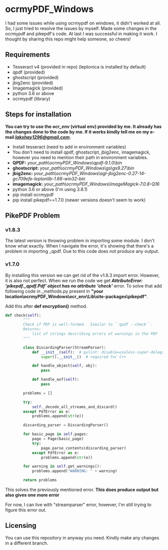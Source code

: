 # ocrmyPDF_Windows
I had some issues while using ocrmypdf on windows, it didn't worked at all. So, I just tried to resolve the issues by myself. Made some changes in the ocrmypdf and pikepdf's code. At last I was successful in making it work. I thought by sharing this repo might help someone, so cheers!

## Requirements
- Tesseract v4 (provided in repo) (leptonica is installed by default)
- qpdf (provided)
- ghostscript (provided)
- jbig2enc (provided)
- Imagemagick (provided)
- python 3.6 or above
- ocrmypdf (library)

## Steps for installation

**You can try to use the *ocr_env* (virtual env) provided by me. It already has the changes done to the code by me. If it works kindly tell me on my e-mail *lakshay1296@gmail.com*.**

- Install tesseract (need to add in environment variables)
- You don't need to install qpdf, ghostscript, jbig2enc, imagemagick, however you need to mention their path in environment variables.
- **QPDF:**    *your_path\ocrmyPDF_Windows\qpdf-9.1.0\bin*
- **ghostscript:**    *your_path\ocrmyPDF_Windows\gs\gs9.27\bin*
- **jbig2enc:**    *your_path\ocrmyPDF_Windows\agl-jbig2enc-0.27-14-gc709efe-leptonlib-1.66-win32-bin*
- **imagemagick:**    *your_path\ocrmyPDF_Windows\ImageMagick-7.0.8-Q16*
- python 3.6 or above (I'm using 3.8.1)
- pip install ocrmypdf
- pip install pikepdf==1.7.0 (newer versions doesn't seem to work)

## PikePDF Problem

### v1.8.3

The latest version is throwing problem in importing some module. I don't know what exactly. When I navigate the error, it's showing that there's a problem in importing _qpdf.
Due to this code does not produce any output.

### v1.7.0
By installing this version we can get rid of the v1.8.3 import error. However, it is also not perfect. When we run the code we get ***AttributeError: 'pikepdf._qpdf.Pdf' object has no attribute 'check'*** error. To solve that add following code in _methods.py present in **"your location\ocrmyPDF_Windows\ocr_env\Lib\site-packages\pikepdf"**.

Add this after **def encryption()** method.

```python
def check(self):
        """
        Check if PDF is well-formed.  Similar to ``qpdf --check``.
        Returns:
            list of strings describing errors of warnings in the PDF
        """

        class DiscardingParser(StreamParser):
            def __init__(self):  # pylint: disable=useless-super-delegation
                super().__init__()  # required for C++

            def handle_object(self, obj):
                pass

            def handle_eof(self):
                pass

        problems = []

        try:
            self._decode_all_streams_and_discard()
        except PdfError as e:
            problems.append(str(e))

        discarding_parser = DiscardingParser()

        for basic_page in self.pages:
            page = Page(basic_page)
            try:
                page.parse_contents(discarding_parser)
            except PdfError as e:
                problems.append(str(e))

        for warning in self.get_warnings():
            problems.append("WARNING: " + warning)

        return problems
```

This solves the previously mentioned error. **This does produce output but also gives one more error**

For now, I can live with "streamparser" error, however, I'm still trying to figure this error out.

## Licensing
You can use this repository in anyway you need. Kindly make any changes in a different branch.
